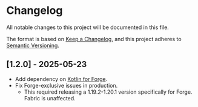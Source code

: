 # Changelog

All notable changes to this project will be documented in this file.

The format is based on [Keep a Changelog](https://keepachangelog.com/en/1.0.0/),
and this project adheres to [Semantic Versioning](https://semver.org/spec/v2.0.0.html).

## [1.2.0] - 2025-05-23
- Add dependency on [Kotlin for Forge](https://modrinth.com/mod/kotlin-for-forge).
- Fix Forge-exclusive issues in production.
  - This required releasing a 1.19.2-1.20.1 version specifically for Forge. Fabric is unaffected.
